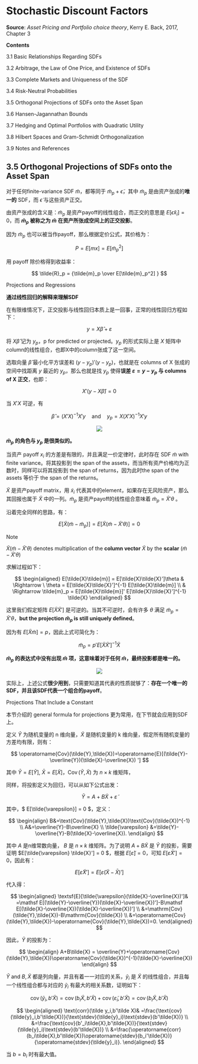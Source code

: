 # Stochastic Discount Factors

**Source**: *Asset Pricing and Portfolio choice theory*, Kerry E. Back, 2017, Chapter 3

**Contents**

3.1 Basic Relationships Regarding SDFs 

3.2 Arbitrage, the Law of One Price, and Existence of SDFs 

3.3 Complete Markets and Uniqueness of the SDF 

3.4 Risk-Neutral Probabilities 

3.5 Orthogonal Projections of SDFs onto the Asset Span

3.6 Hansen-Jagannathan Bounds 

3.7 Hedging and Optimal Portfolios with Quadratic Utility

3.8 Hilbert Spaces and Gram-Schmidt Orthogonalization 

3.9 Notes and References






## 3.5 Orthogonal Projections of SDFs onto the Asset Span

对于任何finite-variance SDF $\tilde{m}$，都等同于 $\tilde{m}_p+\tilde{\epsilon}$，其中 $\tilde{m}_p$ 是由资产张成的**唯一的** SDF，而 $\tilde{\epsilon}$ 与这些资产正交。

由资产张成的含义是：$\tilde{m}_p$ 是资产payoff的线性组合，而正交的意思是 $E[\tilde{\epsilon} \tilde{x}_i] = 0$，而 **$\tilde{m}_p$ 被称之为 $\tilde{m}$ 在资产所张成空间上的正交投影**。

因为 $\tilde{m}_p$ 也可以被当作payoff，那么根据定价公式，其价格为：

$$
P = E[mx] = E[\tilde{m}_p^2]
$$

用 payoff 除价格得到收益率：

$$
\tilde{R}_p =  {\tilde{m}_p \over E[\tilde{m}_p^2] }
$$


<div class = 'centerwords'>

Projections and Regressions
</div>

**通过线性回归的解释来理解SDF**

在有限维情况下，正交投影与线性回归本质上是一回事，正常的线性回归方程如下：

$$
y = X\hat{\beta}+\varepsilon
$$

将 $X\hat{\beta}$ 记为 $y_p， \text{p for predicted or projected}$。$y_p$ 的形式实际上是 $X$ 矩阵中column的线性组合，也即X中的column张成了这一空间。

选取向量 $\hat{\beta}$ 最小化平方误差和 $(y-y_p)'(y-y_p)$，也就是在 columns of X 张成的空间中找距离 $y$ 最近的 $y_p$，那么也就是找 $y_p$ 使得**误差 $\varepsilon = y-y_p$ 与 columns of X 正交**，也即：

$$
X'(y-X\hat{\beta}) = 0
$$

当 $X'X$ 可逆，有

$$
\begin{equation}
\hat{\beta} = (X'X)^{-1}X'y \quad \text{and} \quad y_p = X(X'X)^{-1}X'y
\end{equation}
$$

<div align ='center'>

![](../image/20230511PP1.png)
</div>

**$\tilde{m}_p$ 的角色与 $y_p$ 是很类似的。**

当资产 payoff $x_i$ 的方差是有限的，并且满足一价定律时，此时存在 SDF $\tilde{m}$ with finite variance。将其投影到 the span of the assets，而当所有资产价格均为正数时，同样可以将其投影到 the span of returns，因为此时the span of the assets 等价于 the span of the returns。

$\tilde{X}$ 是资产payoff matrix，用 $\tilde{x}_i$ 代表其中的element，如果存在无风险资产，那么其回报也属于 $\tilde{X}$ 中的一列。$\tilde{m}_p$ 是资产payoff的线性组合意味着 $\tilde{m}_p = \tilde{X}'\theta$ 。

沿着完全同样的思路，有：

$$
E[\tilde{X}(\tilde{m}-\tilde{m}_p)] = E[\tilde{X}(\tilde{m}-\tilde{X}'\theta)] = 0
$$

> [!NOTE]
> $\tilde{X}(\tilde{m}-\tilde{X}'\theta)$ denotes multiplication of the **column vector** $\tilde{X}$ by the **scalar** $(\tilde{m}-\tilde{X}'\theta)$

求解过程如下：


$$
\begin{aligned}
E[\tilde{X}\tilde{m}] = E[\tilde{X}\tilde{X}']\theta & \Rightarrow \  \theta = E[\tilde{X}\tilde{X}']^{-1} E[\tilde{X}\tilde{m}] \\
& \Rightarrow \tilde{m}_p = E[\tilde{X}\tilde{m}]' E[\tilde{X}\tilde{X}']^{-1} \tilde{X}
\end{aligned}
$$

这里我们假定矩阵 $E[\tilde{X}\tilde{X}']$ 是可逆的。当其不可逆时，会有许多 $\theta$ 满足 $\tilde{m}_p = \tilde{X}'\theta$，**but the projection $\tilde{m}_p$ is still uniquely defined**。

因为有 $E[\tilde{X}\tilde{m}] = p$，因此上式可简化为：

$$
\tilde{m}_p = p' E[\tilde{X}\tilde{X}']^{-1} \tilde{X}
$$

**$\tilde{m}_p$ 的表达式中没有出现 $\tilde{m}$ 项，这意味着对于任何 $\tilde{m}$，最终投影都是唯一的。**

<div align = 'center'>

![](../image/20230511PP2.png)
</div>

实际上，上述公式**很少用到**，只需要知道其代表的性质就够了：**存在一个唯一的SDF，并且该SDF代表一个组合的payoff**。


<div class = 'centerwords'>

Projections That Include a Constant

</div>

本节介绍的 general formula for projections 更为常用，在下节就会应用到SDF上。

定义 $\tilde{Y}$ 为随机变量的 n 维向量，$\tilde{X}$ 是随机变量的 k 维向量，假定所有随机变量的方差均有限，则有：

$$
\operatorname{Cov}(\tilde{Y},\tilde{X})=\operatorname{E}[(\tilde{Y}-\overline{Y})(\tilde{X}-\overline{X}) ']
$$

其中 $\bar{Y} = E[\tilde{Y}],\ \bar{X} = E[\tilde{X}]$，$\operatorname{Cov}(\tilde{Y},\tilde{X})$ 为 $n\times k$ 维矩阵，

同样，将投影定义为回归，可以从如下公式出发：

$$\begin{equation}
\tilde{Y}=A+B\tilde{X}+\tilde{\varepsilon}
\end{equation}$$

其中，$ E[\tilde{\varepsilon}] = 0 $，定义：

$$
\begin{align}
B&=\text{Cov}(\tilde{Y},\tilde{X})\text{Cov}(\tilde{X})^{-1} \\
A&=\overline{Y}-B\overline{X} \\
\tilde{\varepsilon} &=\tilde{Y}-\overline{Y}-B(\tilde{X}-\overline{X}).
\end{align}
$$

其中 $A$ 是n维常数向量， $B$ 是 $n\times k$ 维矩阵。为了说明 $A+B\tilde{X}$ 是 $\tilde{Y}$ 的投影，需要证明 $E[\tilde{\varepsilon} \tilde{X}'] = 0 $，根据 $E[\tilde{\varepsilon}] = 0$，可知 $E[\tilde{\varepsilon}\bar{X}'] = 0$，因此有：

$$
E[\tilde{\varepsilon}\tilde{X}'] = E[\tilde{\varepsilon}(\tilde{X}-\bar{X})']
$$

代入得：

$$
\begin{aligned}
\textsf{E}[\tilde{\varepsilon}(\tilde{X}-\overline{X})']& =\mathsf E[(\tilde{Y}-\overline{Y})(\tilde{X}-\overline{X})']-B\mathsf E[(\tilde{X}-\overline{X})(\tilde{X}-\overline{X})']  \\
&=\mathrm{Cov}(\tilde{Y},\tilde{X})-B\mathrm{Cov}(\tilde{X}) \\
&=\operatorname{Cov}(\tilde{Y},\tilde{X})-\operatorname{Cov}(\tilde{Y},\tilde{X})=0.
\end{aligned}
$$

因此，$\tilde{Y}$ 的投影为：

$$
\begin{align}
A+B\tilde{X} = \overline{Y}+\operatorname{Cov}(\tilde{Y},\tilde{X})\operatorname{Cov}(\tilde{X})^{-1}(\tilde{X}-\overline{X})
\end{align}
$$

$\tilde{Y} \ \text{and } B, \tilde{X}$ 都是列向量，并且有着一一对应的关系，$\tilde{y}_i$ 是 $\tilde{X}$ 的线性组合，并且每一个线性组合都与对应的 $\tilde{y}_i$ 有最大的相关系数，证明如下：


$$
\operatorname{cov}(\tilde{y}_i,b'\tilde{X})=\operatorname{cov}(b_i\tilde{X},b'\tilde{X})+\operatorname{cov}(\tilde{\varepsilon}_i,b'\tilde{X})=\operatorname{cov}(b_i\tilde{X},b'\tilde{X})
$$

$$
\begin{aligned}
\text{corr}(\tilde y_i,b'\tilde X)& =\frac{\text{cov}(\tilde{y}_i,b'\tilde{X})}{\text{stdev}(\tilde{y}_i)\text{stdev}(b'\tilde{X})}  \\
&=\frac{\text{cov}(b'_i\tilde{X},b'\tilde{X})}{\text{stdev}(\tilde{y}_i)\text{stdev}(b'\tilde{X})} \\
&=\frac{\operatorname{corr}(b_i\tilde{X},b'\tilde{X})\operatorname{stdev}(b_i'\tilde{X})}{\operatorname{stdev}(\tilde{y}_i)}.
\end{aligned}
$$

当 $b = b_i$ 时有最大值。




